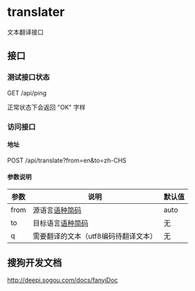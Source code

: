 # translater
文本翻译接口

## 接口

### 测试接口状态
GET /api/ping

正常状态下会返回 "OK" 字样

### 访问接口
#### 地址
POST /api/translate?from=en&to=zh-CHS

#### 参数说明
参数 | 说明 | 默认值
---- | --- | ----
from | 源语言[语种简码](http://deepi.sogou.com/docs/fanyiDoc#lan) | auto
to | 目标语言[语种简码](http://deepi.sogou.com/docs/fanyiDoc#lan) | 无
q | 需要翻译的文本（utf8编码待翻译文本） | 无

## 搜狗开发文档
http://deepi.sogou.com/docs/fanyiDoc
